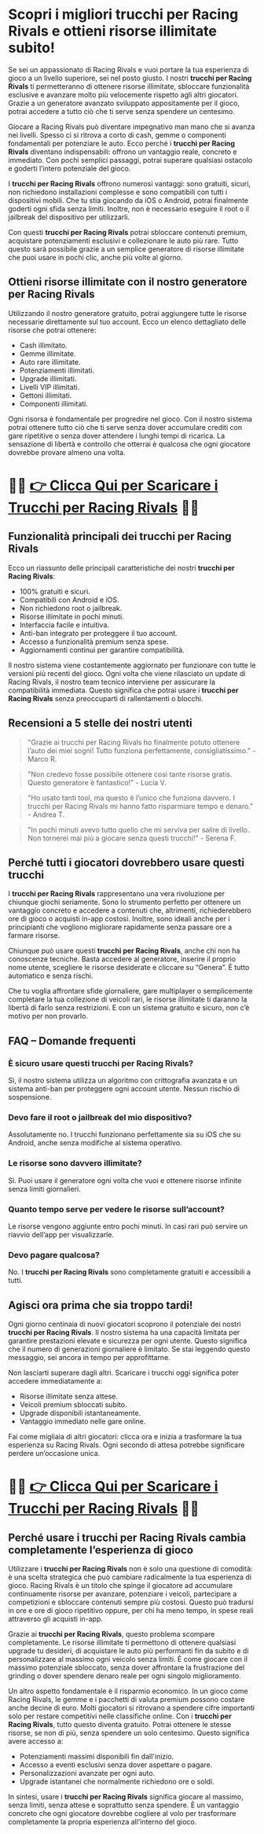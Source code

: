 <h1>Scopri i migliori trucchi per Racing Rivals e ottieni risorse illimitate subito!</h1>

<p>Se sei un appassionato di Racing Rivals e vuoi portare la tua esperienza di gioco a un livello superiore, sei nel posto giusto. I nostri <strong>trucchi per Racing Rivals</strong> ti permetteranno di ottenere risorse illimitate, sbloccare funzionalità esclusive e avanzare molto più velocemente rispetto agli altri giocatori. Grazie a un generatore avanzato sviluppato appositamente per il gioco, potrai accedere a tutto ciò che ti serve senza spendere un centesimo.</p>

<p>Giocare a Racing Rivals può diventare impegnativo man mano che si avanza nei livelli. Spesso ci si ritrova a corto di cash, gemme o componenti fondamentali per potenziare le auto. Ecco perché i <strong>trucchi per Racing Rivals</strong> diventano indispensabili: offrono un vantaggio reale, concreto e immediato. Con pochi semplici passaggi, potrai superare qualsiasi ostacolo e goderti l’intero potenziale del gioco.</p>

<p>I <strong>trucchi per Racing Rivals</strong> offrono numerosi vantaggi: sono gratuiti, sicuri, non richiedono installazioni complesse e sono compatibili con tutti i dispositivi mobili. Che tu stia giocando da iOS o Android, potrai finalmente goderti ogni sfida senza limiti. Inoltre, non è necessario eseguire il root o il jailbreak del dispositivo per utilizzarli.</p>

<p>Con questi <strong>trucchi per Racing Rivals</strong> potrai sbloccare contenuti premium, acquistare potenziamenti esclusivi e collezionare le auto più rare. Tutto questo sarà possibile grazie a un semplice generatore di risorse illimitate che puoi usare in pochi clic, anche più volte al giorno.</p>

<h2>Ottieni risorse illimitate con il nostro generatore per Racing Rivals</h2>

<p>Utilizzando il nostro generatore gratuito, potrai aggiungere tutte le risorse necessarie direttamente sul tuo account. Ecco un elenco dettagliato delle risorse che potrai ottenere:</p>

<ul>
  <li>Cash illimitato.</li>
  <li>Gemme illimitate.</li>
  <li>Auto rare illimitate.</li>
  <li>Potenziamenti illimitati.</li>
  <li>Upgrade illimitati.</li>
  <li>Livelli VIP illimitati.</li>
  <li>Gettoni illimitati.</li>
  <li>Componenti illimitati.</li>
</ul>

<p>Ogni risorsa è fondamentale per progredire nel gioco. Con il nostro sistema potrai ottenere tutto ciò che ti serve senza dover accumulare crediti con gare ripetitive o senza dover attendere i lunghi tempi di ricarica. La sensazione di libertà e controllo che otterrai è qualcosa che ogni giocatore dovrebbe provare almeno una volta.</p>

# 🔴🔴 **[👉 Clicca Qui per Scaricare i Trucchi per Racing Rivals](https://tinyurl.com/ludorando)** 🔴🔴

<h2>Funzionalità principali dei trucchi per Racing Rivals</h2>

<p>Ecco un riassunto delle principali caratteristiche dei nostri <strong>trucchi per Racing Rivals</strong>:</p>

<ul>
  <li>100% gratuiti e sicuri.</li>
  <li>Compatibili con Android e iOS.</li>
  <li>Non richiedono root o jailbreak.</li>
  <li>Risorse illimitate in pochi minuti.</li>
  <li>Interfaccia facile e intuitiva.</li>
  <li>Anti-ban integrato per proteggere il tuo account.</li>
  <li>Accesso a funzionalità premium senza spese.</li>
  <li>Aggiornamenti continui per garantire compatibilità.</li>
</ul>

<p>Il nostro sistema viene costantemente aggiornato per funzionare con tutte le versioni più recenti del gioco. Ogni volta che viene rilasciato un update di Racing Rivals, il nostro team tecnico interviene per assicurare la compatibilità immediata. Questo significa che potrai usare i <strong>trucchi per Racing Rivals</strong> senza preoccuparti di rallentamenti o blocchi.</p>

<h2>Recensioni a 5 stelle dei nostri utenti</h2>

<blockquote>
  <p>"Grazie ai trucchi per Racing Rivals ho finalmente potuto ottenere l’auto dei miei sogni! Tutto funziona perfettamente, consigliatissimo." - Marco R.</p>
</blockquote>
<blockquote>
  <p>"Non credevo fosse possibile ottenere così tante risorse gratis. Questo generatore è fantastico!" - Lucia V.</p>
</blockquote>
<blockquote>
  <p>"Ho usato tanti tool, ma questo è l’unico che funziona davvero. I trucchi per Racing Rivals mi hanno fatto risparmiare tempo e denaro." - Andrea T.</p>
</blockquote>
<blockquote>
  <p>"In pochi minuti avevo tutto quello che mi serviva per salire di livello. Non tornerei mai più a giocare senza questi trucchi!" - Serena F.</p>
</blockquote>

<h2>Perché tutti i giocatori dovrebbero usare questi trucchi</h2>

<p>I <strong>trucchi per Racing Rivals</strong> rappresentano una vera rivoluzione per chiunque giochi seriamente. Sono lo strumento perfetto per ottenere un vantaggio concreto e accedere a contenuti che, altrimenti, richiederebbero ore di gioco o acquisti in-app costosi. Inoltre, sono ideali anche per i principianti che vogliono migliorare rapidamente senza passare ore a farmare risorse.</p>

<p>Chiunque può usare questi <strong>trucchi per Racing Rivals</strong>, anche chi non ha conoscenze tecniche. Basta accedere al generatore, inserire il proprio nome utente, scegliere le risorse desiderate e cliccare su “Genera”. È tutto automatico e senza rischi.</p>

<p>Che tu voglia affrontare sfide giornaliere, gare multiplayer o semplicemente completare la tua collezione di veicoli rari, le risorse illimitate ti daranno la libertà di farlo senza restrizioni. E con un sistema gratuito e sicuro, non c’è motivo per non provarlo.</p>

<h2>FAQ – Domande frequenti</h2>

<h3>È sicuro usare questi trucchi per Racing Rivals?</h3>
<p>Sì, il nostro sistema utilizza un algoritmo con crittografia avanzata e un sistema anti-ban per proteggere ogni account utente. Nessun rischio di sospensione.</p>

<h3>Devo fare il root o jailbreak del mio dispositivo?</h3>
<p>Assolutamente no. I trucchi funzionano perfettamente sia su iOS che su Android, anche senza modifiche al sistema operativo.</p>

<h3>Le risorse sono davvero illimitate?</h3>
<p>Sì. Puoi usare il generatore ogni volta che vuoi e ottenere risorse infinite senza limiti giornalieri.</p>

<h3>Quanto tempo serve per vedere le risorse sull’account?</h3>
<p>Le risorse vengono aggiunte entro pochi minuti. In casi rari può servire un riavvio dell’app per visualizzarle.</p>

<h3>Devo pagare qualcosa?</h3>
<p>No. I <strong>trucchi per Racing Rivals</strong> sono completamente gratuiti e accessibili a tutti.</p>

<h2>Agisci ora prima che sia troppo tardi!</h2>

<p>Ogni giorno centinaia di nuovi giocatori scoprono il potenziale dei nostri <strong>trucchi per Racing Rivals</strong>. Il nostro sistema ha una capacità limitata per garantire prestazioni elevate e sicurezza per ogni utente. Questo significa che il numero di generazioni giornaliere è limitato. Se stai leggendo questo messaggio, sei ancora in tempo per approfittarne.</p>

<p>Non lasciarti superare dagli altri. Scaricare i trucchi oggi significa poter accedere immediatamente a:</p>

<ul>
  <li>Risorse illimitate senza attese.</li>
  <li>Veicoli premium sbloccati subito.</li>
  <li>Upgrade disponibili istantaneamente.</li>
  <li>Vantaggio immediato nelle gare online.</li>
</ul>

<p>Fai come migliaia di altri giocatori: clicca ora e inizia a trasformare la tua esperienza su Racing Rivals. Ogni secondo di attesa potrebbe significare perdere un’occasione unica.</p>

# 🔴🔴 **[👉 Clicca Qui per Scaricare i Trucchi per Racing Rivals](https://tinyurl.com/ludorando)** 🔴🔴

<h2>Perché usare i trucchi per Racing Rivals cambia completamente l’esperienza di gioco</h2>

<p>Utilizzare i <strong>trucchi per Racing Rivals</strong> non è solo una questione di comodità: è una scelta strategica che può cambiare radicalmente la tua esperienza di gioco. Racing Rivals è un titolo che spinge il giocatore ad accumulare continuamente risorse per avanzare, potenziare i veicoli, partecipare a competizioni e sbloccare contenuti sempre più costosi. Questo può tradursi in ore e ore di gioco ripetitivo oppure, per chi ha meno tempo, in spese reali attraverso gli acquisti in-app.</p>

<p>Grazie ai <strong>trucchi per Racing Rivals</strong>, questo problema scompare completamente. Le risorse illimitate ti permettono di ottenere qualsiasi upgrade tu desideri, di acquistare le auto più performanti fin da subito e di personalizzare al massimo ogni veicolo senza limiti. È come giocare con il massimo potenziale sbloccato, senza dover affrontare la frustrazione del grinding o dover spendere denaro reale per ogni singolo miglioramento.</p>

<p>Un altro aspetto fondamentale è il risparmio economico. In un gioco come Racing Rivals, le gemme e i pacchetti di valuta premium possono costare anche decine di euro. Molti giocatori si ritrovano a spendere cifre importanti solo per restare competitivi nelle classifiche online. Con i <strong>trucchi per Racing Rivals</strong>, tutto questo diventa gratuito. Potrai ottenere le stesse risorse, se non di più, senza spendere un solo centesimo. Questo significa avere accesso a:</p>

<ul>
  <li>Potenziamenti massimi disponibili fin dall'inizio.</li>
  <li>Accesso a eventi esclusivi senza dover aspettare o pagare.</li>
  <li>Personalizzazioni avanzate per ogni auto.</li>
  <li>Upgrade istantanei che normalmente richiedono ore o soldi.</li>
</ul>

<p>In sintesi, usare i <strong>trucchi per Racing Rivals</strong> significa giocare al massimo, senza limiti, senza attese e soprattutto senza spendere. È un vantaggio concreto che ogni giocatore dovrebbe cogliere al volo per trasformare completamente la propria esperienza all’interno del gioco.</p>
